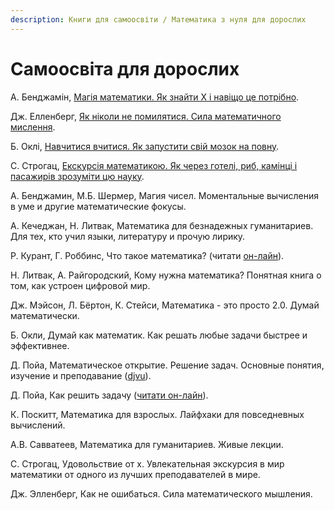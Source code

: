 ```yaml
---
description: Книги для самоосвіти / Математика з нуля для дорослих
---
```


# Самоосвіта для дорослих

А. Бенджамін, [Магія математики. Як знайти Х і навіщо це потрібно](https://kmbooks.com.ua/book?code=733716).

Дж. Елленберг, [Як ніколи не помилятися. Сила математичного мислення](https://nashformat.ua/products/yak-nikoly-ne-pomylyatysya.-syla-matematychnogo-myslennya-709048).

Б. Оклі, [Навчитися вчитися. Як запустити свій мозок на повну](https://nashformat.ua/products/navchytysya-vchytysya.-yak-zapustyty-svij-mozok-na-povnu-709140).

С. Строгац, [Екскурсія математикою. Як через готелі, риб, камінці і пасажирів зрозуміти цю науку](https://nashformat.ua/products/ekskursiya-matematykoyu.-yak-cherez-goteli-ryb-kamintsi-i-pasazhyriv-zrozumity-tsyu-nauku-709220).



А. Бенджамин, М.Б. Шермер, Магия чисел. Моментальные вычисления в уме и другие математические фокусы.

А. Кечеджан, Н. Литвак, Математика для безнадежных гуманитариев. Для тех, кто учил языки, литературу и прочую лирику.

Р. Курант, Г. Роббинс, Что такое математика? \(читати [он-лайн](https://www.mathedu.ru/text/kurant_robbins_chto_takoe_matematika_2001/p7/)\).

Н. Литвак, А. Райгородский, Кому нужна математика? Понятная книга о том, как устроен цифровой мир.

Дж. Мэйсон, Л. Бёртон, К. Стейси, Математика - это просто 2.0. Думай математически.

Б. Окли, Думай как математик. Как решать любые задачи быстрее и эффективнее.

Д. Пойа, Математическое открытие. Решение задач. Основные понятия, изучение и преподавание \([djvu](https://math.ru/lib/files/djvu/polya/otkrytie.djvu)\).

Д. Пойа, Как решить задачу \([читати он-лайн](https://www.mathedu.ru/text/poya_kak_reshat_zadachu_1959/p2/)\).

К. Поскитт, Математика для взрослых. Лайфхаки для повседневных вычислений.

А.В. Савватеев, Математика для гуманитариев. Живые лекции.

С. Строгац, Удовольствие от х. Увлекательная экскурсия в мир математики от одного из лучших преподавателей в мире.

Дж. Элленберг, Как не ошибаться. Сила математического мышления.

